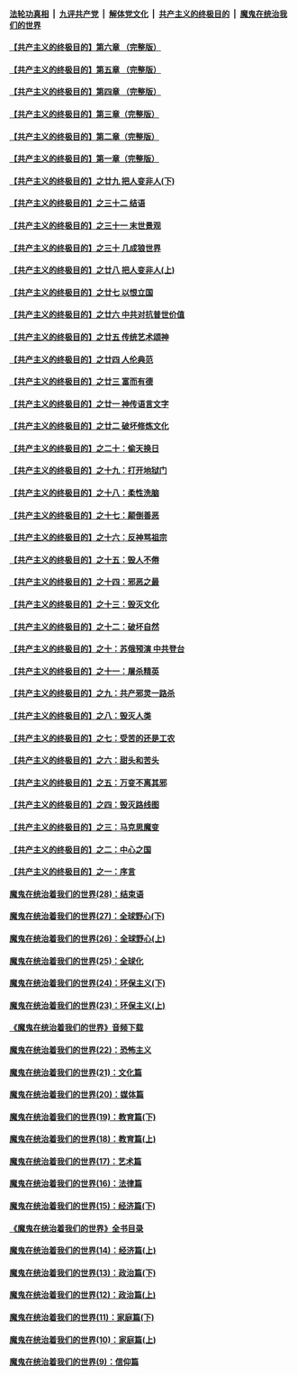 ####  [法轮功真相](../../../../basic/blob/master/README.md?t=06122201) &nbsp;|&nbsp; [九评共产党](../../../../9ping.md/blob/master/README.md?t=06122201) &nbsp;|&nbsp; [解体党文化](../../../../jtdwh.md/blob/master/README.md?t=06122201)  &nbsp;|&nbsp; [共产主义的终极目的](../../../../gczydzjmd.md/blob/master/README.md?t=06122201) &nbsp;|&nbsp; [魔鬼在统治我们的世界](../../../../mgztzwmdsj.md/blob/master/README.md?t=06122201) 

#### [【共产主义的终极目的】第六章 （完整版）](../pages/nsc422/n11428913.md?t=06122201) 

#### [【共产主义的终极目的】第五章 （完整版）](../pages/nsc422/n11428912.md?t=06122201) 

#### [【共产主义的终极目的】第四章 （完整版）](../pages/nsc422/n11428907.md?t=06122201) 

#### [【共产主义的终极目的】第三章（完整版）](../pages/nsc422/n11428848.md?t=06122201) 

#### [【共产主义的终极目的】第二章（完整版）](../pages/nsc422/n11428831.md?t=06122201) 

#### [【共产主义的终极目的】第一章（完整版）](../pages/nsc422/n11417651.md?t=06122201) 

#### [【共产主义的终极目的】之廿九 把人变非人(下)](../pages/nsc422/n11344140.md?t=06122201) 

#### [【共产主义的终极目的】之三十二 结语](../pages/nsc422/n11360535.md?t=06122201) 

#### [【共产主义的终极目的】之三十一 末世景观](../pages/nsc422/n11351129.md?t=06122201) 

#### [【共产主义的终极目的】之三十 几成狼世界](../pages/nsc422/n11348280.md?t=06122201) 

#### [【共产主义的终极目的】之廿八 把人变非人(上)](../pages/nsc422/n11340492.md?t=06122201) 

#### [【共产主义的终极目的】之廿七 以恨立国](../pages/nsc422/n11336944.md?t=06122201) 

#### [【共产主义的终极目的】之廿六 中共对抗普世价值](../pages/nsc422/n11324785.md?t=06122201) 

#### [【共产主义的终极目的】之廿五 传统艺术颂神](../pages/nsc422/n11296396.md?t=06122201) 

#### [【共产主义的终极目的】之廿四 人伦典范](../pages/nsc422/n11296397.md?t=06122201) 

#### [【共产主义的终极目的】之廿三 富而有德](../pages/nsc422/n11283598.md?t=06122201) 

#### [【共产主义的终极目的】之廿一 神传语言文字](../pages/nsc422/n11263265.md?t=06122201) 

#### [【共产主义的终极目的】之廿二 破坏修炼文化](../pages/nsc422/n11245728.md?t=06122201) 

#### [【共产主义的终极目的】之二十：偷天换日](../pages/nsc422/n11238846.md?t=06122201) 

#### [【共产主义的终极目的】之十九：打开地狱门](../pages/nsc422/n11206376.md?t=06122201) 

#### [【共产主义的终极目的】之十八：柔性洗脑](../pages/nsc422/n11199994.md?t=06122201) 

#### [【共产主义的终极目的】之十七：颠倒善恶](../pages/nsc422/n11179782.md?t=06122201) 

#### [【共产主义的终极目的】之十六：反神骂祖宗](../pages/nsc422/n11166798.md?t=06122201) 

#### [【共产主义的终极目的】之十五：毁人不倦](../pages/nsc422/n11166792.md?t=06122201) 

#### [【共产主义的终极目的】之十四：邪恶之最](../pages/nsc422/n11150249.md?t=06122201) 

#### [【共产主义的终极目的】之十三：毁灭文化](../pages/nsc422/n11135227.md?t=06122201) 

#### [【共产主义的终极目的】之十二：破坏自然](../pages/nsc422/n11135214.md?t=06122201) 

#### [【共产主义的终极目的】之十：苏俄预演 中共登台](../pages/nsc422/n11118424.md?t=06122201) 

#### [【共产主义的终极目的】之十一：屠杀精英](../pages/nsc422/n11118442.md?t=06122201) 

#### [【共产主义的终极目的】之九：共产邪灵一路杀](../pages/nsc422/n11114139.md?t=06122201) 

#### [【共产主义的终极目的】之八：毁灭人类](../pages/nsc422/n11108503.md?t=06122201) 

#### [【共产主义的终极目的】之七：受苦的还是工农](../pages/nsc422/n11101809.md?t=06122201) 

#### [【共产主义的终极目的】之六：甜头和苦头](../pages/nsc422/n11096971.md?t=06122201) 

#### [【共产主义的终极目的】之五：万变不离其邪](../pages/nsc422/n11091285.md?t=06122201) 

#### [【共产主义的终极目的】之四：毁灭路线图](../pages/nsc422/n11086284.md?t=06122201) 

#### [【共产主义的终极目的】之三：马克思魔变](../pages/nsc422/n11061941.md?t=06122201) 

#### [【共产主义的终极目的】之二：中心之国](../pages/nsc422/n11047728.md?t=06122201) 

#### [【共产主义的终极目的】之一：序言](../pages/nsc422/n11086077.md?t=06122201) 

#### [魔鬼在统治着我们的世界(28)：结束语](../pages/nsc422/n10936246.md?t=06122201) 

#### [魔鬼在统治着我们的世界(27)：全球野心(下)](../pages/nsc422/n10928319.md?t=06122201) 

#### [魔鬼在统治着我们的世界(26)：全球野心(上)](../pages/nsc422/n10900318.md?t=06122201) 

#### [魔鬼在统治着我们的世界(25)：全球化](../pages/nsc422/n10788205.md?t=06122201) 

#### [魔鬼在统治着我们的世界(24)：环保主义(下)](../pages/nsc422/n10695307.md?t=06122201) 

#### [魔鬼在统治着我们的世界(23)：环保主义(上)](../pages/nsc422/n10688613.md?t=06122201) 

#### [《魔鬼在统治着我们的世界》音频下载](../pages/nsc422/n10635553.md?t=06122201) 

#### [魔鬼在统治着我们的世界(22)：恐怖主义](../pages/nsc422/n10614727.md?t=06122201) 

#### [魔鬼在统治着我们的世界(21)：文化篇](../pages/nsc422/n10597706.md?t=06122201) 

#### [魔鬼在统治着我们的世界(20)：媒体篇](../pages/nsc422/n10586579.md?t=06122201) 

#### [魔鬼在统治着我们的世界(19)：教育篇(下)](../pages/nsc422/n10564808.md?t=06122201) 

#### [魔鬼在统治着我们的世界(18)：教育篇(上)](../pages/nsc422/n10526970.md?t=06122201) 

#### [魔鬼在统治着我们的世界(17)：艺术篇](../pages/nsc422/n10499093.md?t=06122201) 

#### [魔鬼在统治着我们的世界(16)：法律篇](../pages/nsc422/n10485969.md?t=06122201) 

#### [魔鬼在统治着我们的世界(15)：经济篇(下)](../pages/nsc422/n10469975.md?t=06122201) 

#### [《魔鬼在统治着我们的世界》全书目录](../pages/nsc422/n10464261.md?t=06122201) 

#### [魔鬼在统治着我们的世界(14)：经济篇(上)](../pages/nsc422/n10457370.md?t=06122201) 

#### [魔鬼在统治着我们的世界(13)：政治篇(下)](../pages/nsc422/n10448270.md?t=06122201) 

#### [魔鬼在统治着我们的世界(12)：政治篇(上)](../pages/nsc422/n10444576.md?t=06122201) 

#### [魔鬼在统治着我们的世界(11)：家庭篇(下)](../pages/nsc422/n10440961.md?t=06122201) 

#### [魔鬼在统治着我们的世界(10)：家庭篇(上)](../pages/nsc422/n10435448.md?t=06122201) 

#### [魔鬼在统治着我们的世界(9)：信仰篇](../pages/nsc422/n10432159.md?t=06122201) 


